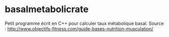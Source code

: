 # basalmetabolicrate
Petit programme écrit en C++ pour calculer taux métabolique basal.
Source : http://www.objectifs-fitness.com/guide-bases-nutrition-musculation/
